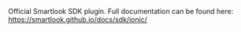 Official Smartlook SDK plugin.
Full documentation can be found here: https://smartlook.github.io/docs/sdk/ionic/
